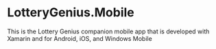 # LotteryGenius.Mobile
This is the Lottery Genius companion mobile app that is developed with Xamarin and for Android, iOS, and Windows Mobile
